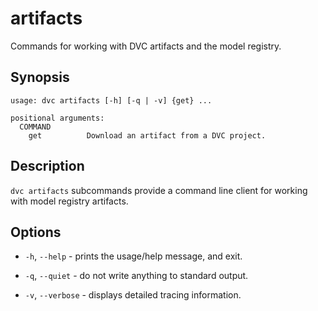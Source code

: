 # artifacts

Commands for working with DVC
<abbr>artifacts</abbr> and the
<abbr>model registry</abbr>.

## Synopsis

```usage
usage: dvc artifacts [-h] [-q | -v] {get} ...

positional arguments:
  COMMAND
    get          Download an artifact from a DVC project.
```

## Description

`dvc artifacts` subcommands provide a command line client for working with <abbr>model
registry</abbr> artifacts.

## Options

- `-h`, `--help` - prints the usage/help message, and exit.

- `-q`, `--quiet` - do not write anything to standard output.

- `-v`, `--verbose` - displays detailed tracing information.
